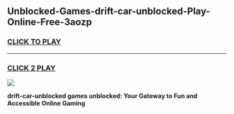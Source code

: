
## Unblocked-Games-drift-car-unblocked-Play-Online-Free-3aozp
<h3>
<a href="https://premium76.site?title=drift-car-unblocked&ref=26A">CLICK TO PLAY</a></h3>
<hr>

<h3>
<a href="https://premium76.site?title=drift-car-unblocked&ref=26A">CLICK 2 PLAY</a>
  
</h3>

<a href="https://premium76.site?title=drift-car-unblocked&ref=26A"><img src="https://clearcache.store/games.png"></a>


**drift-car-unblocked games unblocked: Your Gateway to Fun and Accessible Online Gaming**
